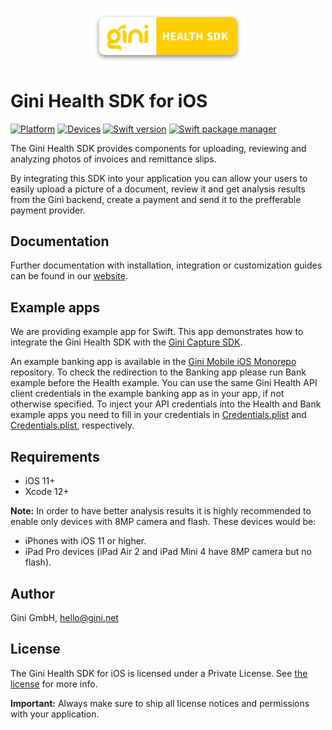 <p align="center">
<img src="./GiniHealth_Logo.png" width="250">
</p>

# Gini Health SDK for iOS

[![Platform](https://img.shields.io/badge/platform-iOS-lightgrey.svg)]()
[![Devices](https://img.shields.io/badge/devices-iPhone%20%7C%20iPad-blue.svg)]()
[![Swift version](https://img.shields.io/badge/swift-5.0-orange.svg)]()
[![Swift package manager](https://img.shields.io/badge/Swift_Package_Manager-compatible-orange?style=flat-square)]()


The Gini Health SDK provides components for uploading, reviewing and analyzing photos of invoices and remittance slips.

By integrating this SDK into your application you can allow your users to easily upload a picture of a document, review it and get analysis results from the Gini backend, create a payment and send it to the prefferable payment provider.

## Documentation

Further documentation with installation, integration or customization guides can be found in our [website](https://developer.gini.net/gini-mobile-ios/GiniHealthSDK/index.html).

## Example apps

We are providing example app for Swift. This app demonstrates how to integrate the Gini Health SDK with the [Gini Capture SDK](https://gini.atlassian.net/wiki/spaces/ICSV/overview).

An example banking app is available in the [Gini Mobile iOS Monorepo](https://github.com/gini/gini-mobile-ios/tree/main/BankSDK/GiniBankSDKExample) repository.
To check the redirection to the Banking app please run Bank example before the Health example. You can use the same Gini Health API client credentials in the example banking app as in your app, if not otherwise specified.
To inject your API credentials into the Health and Bank example apps you need to fill in your credentials in [Credentials.plist](https://github.com/gini/gini-mobile-ios/blob/main/BankSDK/GiniBankSDKExample/GiniBankSDKExampleBank/Credentials.plist) and [Credentials.plist](https://github.com/gini/gini-mobile-ios/blob/main/HealthSDK/GiniHealthSDKExample/GiniHealthSDKExample/Credentials.plist), respectively.

## Requirements

- iOS 11+
- Xcode 12+

**Note:**
In order to have better analysis results it is highly recommended to enable only devices with 8MP camera and flash. These devices would be:

* iPhones with iOS 11 or higher.
* iPad Pro devices (iPad Air 2 and iPad Mini 4 have 8MP camera but no flash).

## Author

Gini GmbH, hello@gini.net

## License

The Gini Health SDK for iOS is licensed under a Private License. See [the license](https://developer.gini.net/gini-mobile-ios/GiniHealthSDK/license.html) for more info.

**Important:** Always make sure to ship all license notices and permissions with your application.
